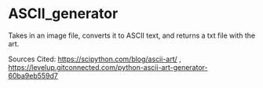 # ASCII_generator
Takes in an image file, converts it to ASCII text, and returns a txt file with the art.

Sources Cited: https://scipython.com/blog/ascii-art/ , https://levelup.gitconnected.com/python-ascii-art-generator-60ba9eb559d7

